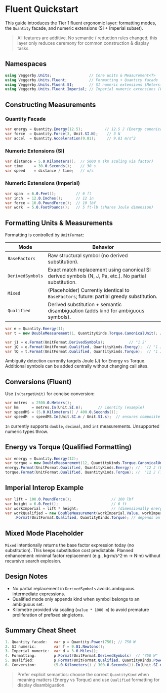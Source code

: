 # Fluent Quickstart

This guide introduces the Tier 1 fluent ergonomic layer: formatting modes, the `Quantity` facade, and numeric extensions (SI + Imperial subset).

> All features are additive. No semantic / reduction rules changed; this layer only reduces ceremony for common construction & display tasks.

## Namespaces

```csharp
using Veggerby.Units;                 // Core units & Measurement<T>
using Veggerby.Units.Fluent;          // Formatting + Quantity facade
using Veggerby.Units.Fluent.SI;       // SI numeric extensions (Meters(), Joules(), etc.)
using Veggerby.Units.Fluent.Imperial; // Imperial numeric extensions (Feet(), Pounds(), etc.)
```

## Constructing Measurements

### Quantity Facade

```csharp
var energy = Quantity.Energy(12.5);          // 12.5 J (Energy canonical unit)
var force  = Quantity.Force(3, Unit.SI.N);    // 3 N
var accel  = Quantity.Acceleration(9.81);     // 9.81 m/s^2
```

### Numeric Extensions (SI)

```csharp
var distance = 5.0.Kilometers();  // 5000 m (km scaling via factor)
var time     = 30.0.Seconds();    // 30 s
var speed    = distance / time;   // m/s
```

### Numeric Extensions (Imperial)

```csharp
var span  = 6.0.Feet();         // 6 ft
var inch  = 12.0.Inches();      // 12 in
var force = 10.0.PoundForce();  // 10 lbf
var work  = 5.0.FootPounds();   // 5 ft·lb (shares Joule dimension)
```

## Formatting Units & Measurements

Formatting is controlled by `UnitFormat`:

| Mode | Behavior |
|------|----------|
| `BaseFactors` | Raw structural symbol (no derived substitution). |
| `DerivedSymbols` | Exact match replacement using canonical SI derived symbols (N, J, Pa, etc.). No partial substitution. |
| `Mixed` | (Placeholder) Currently identical to `BaseFactors`; future: partial greedy substitution. |
| `Qualified` | Derived substitution + semantic disambiguation (adds kind for ambiguous symbols). |

```csharp
var e = Quantity.Energy(1);
var t = new DoubleMeasurement(1, QuantityKinds.Torque.CanonicalUnit); // same dimension

var j1 = e.Format(UnitFormat.DerivedSymbols);           // "1 J"
var jQ = e.Format(UnitFormat.Qualified, QuantityKinds.Energy);  // "1 J (Energy)"
var τQ = t.Format(UnitFormat.Qualified, QuantityKinds.Torque);  // "1 J (Torque)"
```

Ambiguity detection currently targets Joule (J) for Energy vs Torque. Additional symbols can be added centrally without changing call sites.

## Conversions (Fluent)

Use `In(targetUnit)` for concise conversion:

```csharp
var metres  = 2500.0.Meters();
var km      = metres.In(Unit.SI.m);       // identity (example)
var speedMS = (5.0.Kilometers() / 400.0.Seconds());
var speedM  = speedMS.In(Unit.SI.m / Unit.SI.s);  // ensures composite target structure
```

`In` currently supports `double`, `decimal`, and `int` measurements. Unsupported numeric types throw.

## Energy vs Torque (Qualified Formatting)

```csharp
var energy = Quantity.Energy(12);
var torque = new DoubleMeasurement(12, QuantityKinds.Torque.CanonicalUnit);
energy.Format(UnitFormat.Qualified, QuantityKinds.Energy); //  "12 J (Energy)"
torque.Format(UnitFormat.Qualified, QuantityKinds.Torque); //  "12 J (Torque)"
```

## Imperial Interop Example

```csharp
var lift = 100.0.PoundForce();                  // 100 lbf
var height = 6.0.Feet();                        // 6 ft
var workImperial = lift * height;               // (dimensionally energy)
var workQualified = new DoubleMeasurement(workImperial.Value, workImperial.Unit)
    .Format(UnitFormat.Qualified, QuantityKinds.Torque); // depends on semantic intent
```

## Mixed Mode Placeholder

`Mixed` intentionally returns the base factor expression today (no substitution). This keeps substitution cost predictable. Planned enhancement: minimal factor replacement (e.g., kg·m/s^2·m -> N·m) without recursive search explosion.

## Design Notes

* No partial replacement in `DerivedSymbols` avoids ambiguous intermediate expressions.
* Qualified mode only appends kind when symbol belongs to an ambiguous set.
* Kilometre provided via scaling (`value * 1000 m`) to avoid premature proliferation of prefixed singletons.

## Summary Cheat Sheet

```csharp
1. Quantity facade:   var p = Quantity.Power(750); // 750 W
2. SI numeric:        var f = 9.81.Newtons();
3. Imperial numeric:  var d = 3.0.Miles();
4. Formatting:        p.Format(UnitFormat.DerivedSymbols)  // "750 W"
5. Qualified:         p.Format(UnitFormat.Qualified, QuantityKinds.Power)
6. Conversion:        (5.0.Kilometers() / 300.0.Seconds()).In(Unit.SI.m / Unit.SI.s)
```

> Prefer explicit semantics: choose the correct `QuantityKind` when meaning matters (Energy vs Torque) and use `Qualified` formatting for display disambiguation.
